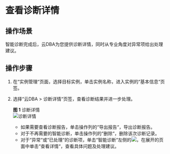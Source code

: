 # 查看诊断详情<a name="TOPIC_0142028249"></a>

## 操作场景<a name="section947642112195"></a>

智能诊断完成后，云DBA为您提供诊断详情，同时从专业角度对异常项给出处理建议。

## 操作步骤<a name="section1721074215196"></a>

1.  在“实例管理“页面，选择目标实例，单击实例名称，进入实例的“基本信息“页签。
2.  选择“云DBA  \>  诊断详情“页签，查看诊断结果并进一步处理。

    **图 1**  诊断详情<a name="fig18776191972313"></a>  
    ![](figures/诊断详情.png "诊断详情")

    -   如果需要查看诊断报告，单击操作列的“导出报告“，导出诊断报告。
    -   对于不再需要的智能诊断，单击操作列的“删除“，删除该次诊断记录。
    -   对于“异常“或“已处理“的诊断项，单击“智能诊断“左侧的![](figures/image_0142028670.png)，在展开的页面中单击“查看详情“，查看具体问题及处理建议。


